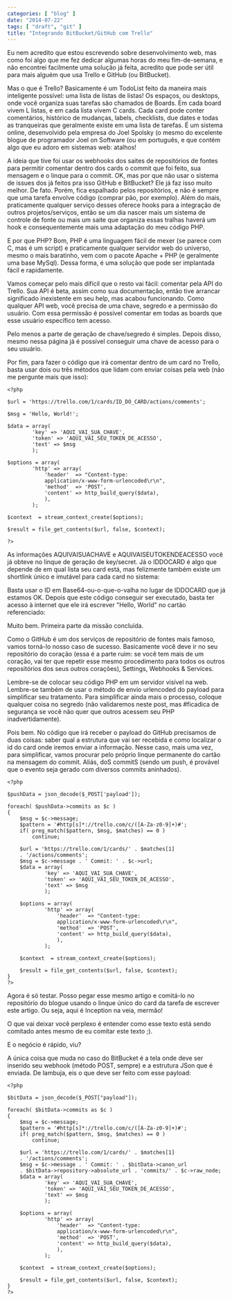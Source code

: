 ```yaml
---
categories: [ "blog" ]
date: "2014-07-22"
tags: [ "draft", "git" ]
title: "Integrando BitBucket/GitHub com Trello"
---
```

Eu nem acredito que estou escrevendo sobre desenvolvimento web, mas
como foi algo que me fez dedicar algumas horas do meu fim-de-semana,
e não encontrei facilmente uma solução já feita, acredito que pode
ser útil para mais alguém que usa Trello e GitHub (ou BitBucket).

Mas o que é Trello? Basicamente é um TodoList feito da maneira mais
inteligente possível: uma lista de listas de listas! Os espaços, ou
desktops, onde você organiza suas tarefas são chamados de Boards. Em
cada board vivem L listas, e em cada lista vivem C cards. Cada card
pode conter comentários, histórico de mudanças, labels, checklists,
due dates e todas as tranqueiras que geralmente existe em uma lista de
tarefas. É um sistema online, desenvolvido pela empresa do Joel Spolsky
(o mesmo do excelente blogue de programador Joel on Software (ou em
português, e que contém algo que eu adoro em sistemas web: atalhos!

A ideia que tive foi usar os webhooks dos saites de repositórios de
fontes para permitir comentar dentro dos cards o commit que foi feito,
sua mensagem e o linque para o commit. OK, mas por que não usar o sistema
de issues dos já feitos pra isso GitHub e BitBucket? Ele já faz isso
muito melhor. De fato. Porém, fica espalhado pelos repositórios,
e não é sempre que uma tarefa envolve código (comprar pão, por
exemplo). Além do mais, praticamente qualquer serviço desses oferece
hooks para a integração de outros projetos/serviços, então se um dia
nascer mais um sistema de controle de fonte ou mais um saite que organiza
essas tralhas haverá um hook e consequentemente mais uma adaptação
do meu código PHP.

E por que PHP? Bom, PHP é uma linguagem fácil de mexer (se parece com
C, mas é um script) e praticamente qualquer servidor web do universo,
mesmo o mais baratinho, vem com o pacote Apache + PHP (e geralmente uma
base MySql). Dessa forma, é uma solução que pode ser implantada fácil
e rapidamente.

Vamos começar pelo mais difícil que o resto vai fácil: comentar
pela API do Trello. Sua API é beta, assim como sua documentação,
então tive arrancar significado inexistente em seu help, mas acabou
funcionando. Como qualquer API web, você precisa de uma chave, segredo
e a permissão do usuário. Com essa permissão é possível comentar
em todas as boards que esse usuário específico tem acesso.

Pelo menos a parte de geração de chave/segredo é simples. Depois disso,
mesmo nessa página já é possível conseguir uma chave de acesso para
o seu usuário.

Por fim, para fazer o código que irá comentar dentro de um card no
Trello, basta usar dois ou três métodos que lidam com enviar coisas
pela web (não me pergunte mais que isso):

    <?php
    
    $url = 'https://trello.com/1/cards/ID_DO_CARD/actions/comments';
    
    $msg = 'Hello, World!';
    
    $data = array(
            'key' => 'AQUI_VAI_SUA_CHAVE', 
            'token' => 'AQUI_VAI_SEU_TOKEN_DE_ACESSO',
            'text' => $msg
            );
    
    $options = array(
            'http' => array(
                'header'  => "Content-type:
                application/x-www-form-urlencoded\r\n",
                'method'  => 'POST',
                'content' => http_build_query($data),
                ),
            );
    
    $context  = stream_context_create($options);
    
    $result = file_get_contents($url, false, $context);
    
    ?>
    

As informações AQUIVAISUACHAVE e AQUIVAISEUTOKENDEACESSO você já
obteve no linque de geração de key/secret. Já o IDDOCARD é algo que
depende de em qual lista seu card está, mas felizmente também existe
um shortlink único e imutável para cada card no sistema:

Basta usar o ID em Base64-ou-o-que-o-valha no lugar de IDDOCARD que
já estamos OK. Depois que este código conseguir ser executado, basta
ter acesso à internet que ele irá escrever "Hello, World" no cartão
referenciado:

Muito bem. Primeira parte da missão concluída.

Como o GitHub é um dos serviços de repositório de fontes mais famoso,
vamos torná-lo nosso caso de sucesso. Basicamente você deve ir no seu
repositório do coração (essa é a parte ruim: se você tem mais de
um coração, vai ter que repetir esse mesmo procedimento para todos os
outros repositórios dos seus outros corações), Settings, Webhooks &
Services.

Lembre-se de colocar seu código PHP em um servidor visível na
web. Lembre-se também de usar o método de envio urlencoded do payload
para simplificar seu tratamento. Para simplificar ainda mais o processo,
coloque qualquer coisa no segredo (não validaremos neste post, mas
#ficadica de segurança se você não quer que outros acessem seu PHP
inadvertidamente).

Pois bem. No código que irá receber o payload do GitHub precisamos de
duas coisas: saber qual a estrutura que vai ser recebida e como localizar
o id do card onde iremos enviar a informação. Nesse caso, mais uma
vez, para simplificar, vamos procurar pelo próprio linque permanente
do cartão na mensagem do commit. Aliás, doS commitS (sendo um push,
é provável que o evento seja gerado com diversos commits aninhados).

    <?php
    
    $pushData = json_decode($_POST['payload']);
    
    foreach( $pushData->commits as $c )
    {
        $msg = $c->message;
        $pattern = '#http[s]*://trello.com/c/([A-Za-z0-9]+)#';
        if( preg_match($pattern, $msg, $matches) == 0 )
            continue;
    
        $url = 'https://trello.com/1/cards/' . $matches[1]
        . '/actions/comments';
        $msg = $c->message . ' Commit: ' . $c->url;
        $data = array(
                'key' => 'AQUI_VAI_SUA_CHAVE', 
                'token' => 'AQUI_VAI_SEU_TOKEN_DE_ACESSO',
                'text' => $msg
                );
    
        $options = array(
                'http' => array(
                    'header'  => "Content-type:
                    application/x-www-form-urlencoded\r\n",
                    'method'  => 'POST',
                    'content' => http_build_query($data),
                    ),
                );
    
        $context  = stream_context_create($options);
    
        $result = file_get_contents($url, false, $context);
    }
    ?>
    

Agora é só testar. Posso pegar esse mesmo artigo e comitá-lo no
repositório do blogue usando o linque único do card da tarefa de
escrever este artigo. Ou seja, aqui é Inception na veia, mermão!

O que vai deixar você perplexo é entender como esse texto está sendo
comitado antes mesmo de eu comitar este texto ;).

E o negócio é rápido, viu?

A única coisa que muda no caso do BitBucket é a tela onde deve ser
inserido seu webhook (método POST, sempre) e a estrutura JSon que é
enviada. De lambuja, eis o que deve ser feito com esse payload:

    <?php
    
    $bitData = json_decode($_POST["payload"]);
    
    foreach( $bitData->commits as $c )
    {
        $msg = $c->message;
        $pattern = '#http[s]*://trello.com/c/([A-Za-z0-9]+)#';
        if( preg_match($pattern, $msg, $matches) == 0 )
            continue;
    
        $url = 'https://trello.com/1/cards/' . $matches[1]
        . '/actions/comments';
        $msg = $c->message . ' Commit: ' . $bitData->canon_url
        . $bitData->repository->absolute_url . 'commits/' . $c->raw_node;
        $data = array(
                'key' => 'AQUI_VAI_SUA_CHAVE', 
                'token' => 'AQUI_VAI_SEU_TOKEN_DE_ACESSO',
                'text' => $msg
                );
    
        $options = array(
                'http' => array(
                    'header'  => "Content-type:
                    application/x-www-form-urlencoded\r\n",
                    'method'  => 'POST',
                    'content' => http_build_query($data),
                    ),
                );
    
        $context  = stream_context_create($options);
    
        $result = file_get_contents($url, false, $context);
    }
    ?>
    

